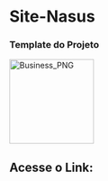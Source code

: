 # Site-Nasus

### Template do Projeto


 <img width="150" align="center" alt="Business_PNG" target="_blank" src="https://user-images.githubusercontent.com/73037458/132557380-dc0ea209-4b41-4836-9ae1-13f10297ce8b.png">
 
 ## Acesse o Link: <a href="https://bernardocostaa.github.io/Site-Nasus/" target="_blank">

 
